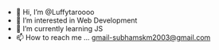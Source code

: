 - 👋 Hi, I’m @Luffytaroooo
- 👀 I’m interested in Web Development
- 🌱 I’m currently learning JS
- 📫 How to reach me ... gmail-subhamskm2003@gmail.com
